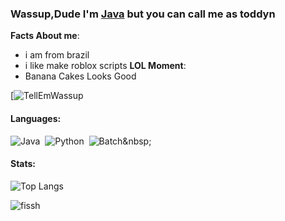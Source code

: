 ### Wassup,Dude I'm [Java](https://github.com/JavaUpdated) but you can call me as toddyn

**Facts About me**:

- i am from brazil
- i like make roblox scripts
**LOL Moment**:
- Banana Cakes Looks Good

[![TellEmWassup]([https://i.imgur.com/Vsf0Njv.png](https://i.kym-cdn.com/photos/images/original/002/270/117/448.jpg))

#### Languages:

![Java](https://img.shields.io/badge/Java-ED8B00?style=for-the-badge&logo=java&logoColor=white)&nbsp;
![Python](https://img.shields.io/badge/Python-3776AB?style=for-the-badge&logo=python&logoColor=white)&nbsp;
![Batch]([https://img.shields.io/badge/Shell_Script-121011?style=for-the-badge&logo=gnu-bash&logoColor=white](https://img.shields.io/badge/windows%20terminal-4D4D4D?style=for-the-badge&logo=windows%20terminal&logoColor=whit))&nbsp;

#### Stats:

![Top Langs](https://github-readme-stats.vercel.app/api/top-langs/?username=JavaUpdated&hide=javascript,css,scss,html&theme=tokyonight)

![fissh](https://github-readme-stats.vercel.app/api?username=JavaUpdated&theme=blue-green)

